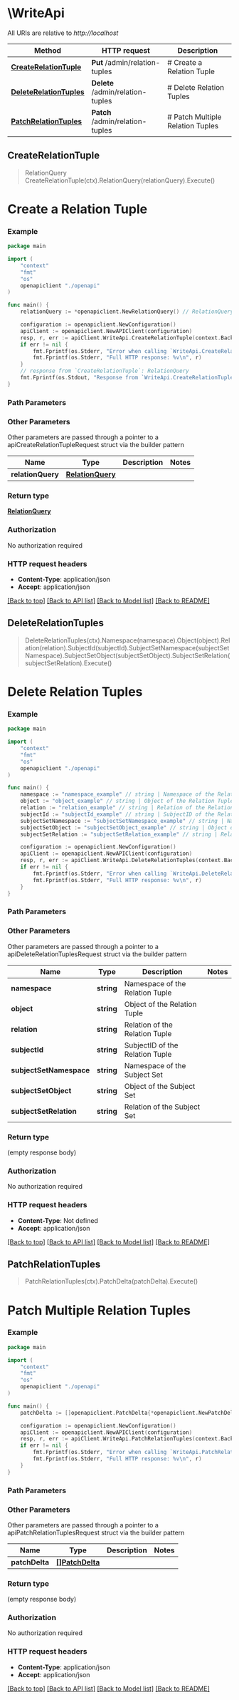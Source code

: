 # \WriteApi

All URIs are relative to *http://localhost*

Method | HTTP request | Description
------------- | ------------- | -------------
[**CreateRelationTuple**](WriteApi.md#CreateRelationTuple) | **Put** /admin/relation-tuples | # Create a Relation Tuple
[**DeleteRelationTuples**](WriteApi.md#DeleteRelationTuples) | **Delete** /admin/relation-tuples | # Delete Relation Tuples
[**PatchRelationTuples**](WriteApi.md#PatchRelationTuples) | **Patch** /admin/relation-tuples | # Patch Multiple Relation Tuples



## CreateRelationTuple

> RelationQuery CreateRelationTuple(ctx).RelationQuery(relationQuery).Execute()

# Create a Relation Tuple



### Example

```go
package main

import (
    "context"
    "fmt"
    "os"
    openapiclient "./openapi"
)

func main() {
    relationQuery := *openapiclient.NewRelationQuery() // RelationQuery |  (optional)

    configuration := openapiclient.NewConfiguration()
    apiClient := openapiclient.NewAPIClient(configuration)
    resp, r, err := apiClient.WriteApi.CreateRelationTuple(context.Background()).RelationQuery(relationQuery).Execute()
    if err != nil {
        fmt.Fprintf(os.Stderr, "Error when calling `WriteApi.CreateRelationTuple``: %v\n", err)
        fmt.Fprintf(os.Stderr, "Full HTTP response: %v\n", r)
    }
    // response from `CreateRelationTuple`: RelationQuery
    fmt.Fprintf(os.Stdout, "Response from `WriteApi.CreateRelationTuple`: %v\n", resp)
}
```

### Path Parameters



### Other Parameters

Other parameters are passed through a pointer to a apiCreateRelationTupleRequest struct via the builder pattern


Name | Type | Description  | Notes
------------- | ------------- | ------------- | -------------
 **relationQuery** | [**RelationQuery**](RelationQuery.md) |  | 

### Return type

[**RelationQuery**](RelationQuery.md)

### Authorization

No authorization required

### HTTP request headers

- **Content-Type**: application/json
- **Accept**: application/json

[[Back to top]](#) [[Back to API list]](../README.md#documentation-for-api-endpoints)
[[Back to Model list]](../README.md#documentation-for-models)
[[Back to README]](../README.md)


## DeleteRelationTuples

> DeleteRelationTuples(ctx).Namespace(namespace).Object(object).Relation(relation).SubjectId(subjectId).SubjectSetNamespace(subjectSetNamespace).SubjectSetObject(subjectSetObject).SubjectSetRelation(subjectSetRelation).Execute()

# Delete Relation Tuples



### Example

```go
package main

import (
    "context"
    "fmt"
    "os"
    openapiclient "./openapi"
)

func main() {
    namespace := "namespace_example" // string | Namespace of the Relation Tuple (optional)
    object := "object_example" // string | Object of the Relation Tuple (optional)
    relation := "relation_example" // string | Relation of the Relation Tuple (optional)
    subjectId := "subjectId_example" // string | SubjectID of the Relation Tuple (optional)
    subjectSetNamespace := "subjectSetNamespace_example" // string | Namespace of the Subject Set (optional)
    subjectSetObject := "subjectSetObject_example" // string | Object of the Subject Set (optional)
    subjectSetRelation := "subjectSetRelation_example" // string | Relation of the Subject Set (optional)

    configuration := openapiclient.NewConfiguration()
    apiClient := openapiclient.NewAPIClient(configuration)
    resp, r, err := apiClient.WriteApi.DeleteRelationTuples(context.Background()).Namespace(namespace).Object(object).Relation(relation).SubjectId(subjectId).SubjectSetNamespace(subjectSetNamespace).SubjectSetObject(subjectSetObject).SubjectSetRelation(subjectSetRelation).Execute()
    if err != nil {
        fmt.Fprintf(os.Stderr, "Error when calling `WriteApi.DeleteRelationTuples``: %v\n", err)
        fmt.Fprintf(os.Stderr, "Full HTTP response: %v\n", r)
    }
}
```

### Path Parameters



### Other Parameters

Other parameters are passed through a pointer to a apiDeleteRelationTuplesRequest struct via the builder pattern


Name | Type | Description  | Notes
------------- | ------------- | ------------- | -------------
 **namespace** | **string** | Namespace of the Relation Tuple | 
 **object** | **string** | Object of the Relation Tuple | 
 **relation** | **string** | Relation of the Relation Tuple | 
 **subjectId** | **string** | SubjectID of the Relation Tuple | 
 **subjectSetNamespace** | **string** | Namespace of the Subject Set | 
 **subjectSetObject** | **string** | Object of the Subject Set | 
 **subjectSetRelation** | **string** | Relation of the Subject Set | 

### Return type

 (empty response body)

### Authorization

No authorization required

### HTTP request headers

- **Content-Type**: Not defined
- **Accept**: application/json

[[Back to top]](#) [[Back to API list]](../README.md#documentation-for-api-endpoints)
[[Back to Model list]](../README.md#documentation-for-models)
[[Back to README]](../README.md)


## PatchRelationTuples

> PatchRelationTuples(ctx).PatchDelta(patchDelta).Execute()

# Patch Multiple Relation Tuples



### Example

```go
package main

import (
    "context"
    "fmt"
    "os"
    openapiclient "./openapi"
)

func main() {
    patchDelta := []openapiclient.PatchDelta{*openapiclient.NewPatchDelta()} // []PatchDelta |  (optional)

    configuration := openapiclient.NewConfiguration()
    apiClient := openapiclient.NewAPIClient(configuration)
    resp, r, err := apiClient.WriteApi.PatchRelationTuples(context.Background()).PatchDelta(patchDelta).Execute()
    if err != nil {
        fmt.Fprintf(os.Stderr, "Error when calling `WriteApi.PatchRelationTuples``: %v\n", err)
        fmt.Fprintf(os.Stderr, "Full HTTP response: %v\n", r)
    }
}
```

### Path Parameters



### Other Parameters

Other parameters are passed through a pointer to a apiPatchRelationTuplesRequest struct via the builder pattern


Name | Type | Description  | Notes
------------- | ------------- | ------------- | -------------
 **patchDelta** | [**[]PatchDelta**](PatchDelta.md) |  | 

### Return type

 (empty response body)

### Authorization

No authorization required

### HTTP request headers

- **Content-Type**: application/json
- **Accept**: application/json

[[Back to top]](#) [[Back to API list]](../README.md#documentation-for-api-endpoints)
[[Back to Model list]](../README.md#documentation-for-models)
[[Back to README]](../README.md)

